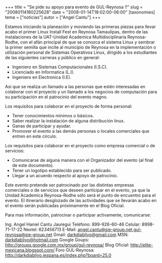 +++
title = "Se pide su apoyo para evento de GUL-Reynosa !!"
slug = "20080114180225628"
date = "2008-01-14T18:02:00-06:00"
[taxonomies]
tema = ["noticias"]
autor = ["Angel Cantu"]
+++

Estamos iniciando la planeación y moviendo las primeras piezas para
llevar acabo el primer Linux Install Fest en Reynosa Tamaulipas, dentro
de las instalaciones de la UAT-Unidad Academica Multidisciplinaria
Reynosa-Rodhe, con el afán principal de que se conozca el sistema Linux
y sembrar la primer semilla que incite al municipio de Reynosa en la
implementación o utilización personal de Sistemas Operativos Linux,
dirigido a los estudiantes de las siguientes carreras y público en
general:

<!-- more -->
- Ingeniero en Sistemas Computacionales (I.S.C).
- Licenciado en Informatica (L.I).
- Ingeniero en Electronica (I.E).

Así que se realiza un llamado a las personas que estén interesadas en
colaborar con el proyecto y un llamado a los negocios de computación
para su participación en el patrocinio del evento magno.

Los requisitos para colaborar en el proyecto de forma personal:

- Tener conocimientos mínimos o básicos.
- Saber realizar la instalación de alguna distribución linux.
- Ganas de participar y ayudar.
- Promover el evento a las demás personas o locales comerciales que
    entren en este circulo.

Los requisitos para colaborar en el proyecto como empresa comercial o de
servicios:

- Comunicarse de alguna manera con el Organizador del evento (al final
    de este documento).
- Tener un logotipo establecido para ser publicado.
- Llegar a un acuerdo respecto al apoyo de patrocinio.

Este evento pretende ser patrocinado por las distintas empresas
comerciales o de servicios que deseen participar en el evento, ya que la
Unidad Academica Reynosa-Rodhe sólo será el punto de encuentro para el
evento. El itinerario desglozado de las actividades que se llevarán
acabo en el evento serán publicadas próximamente en el Blog Oficial.

Para mas información, patrocinar o participar activamente, comunicarse:

Ing. Angel Haniel Cantu Jauregui Teléfono: 899-926-60-46 Celular:
8998-71-17-22 Nextel: 62*345671*3 E-Mail:
<angel.cantu@sie-group.net>,<gul-reynosa@sie-group.net> Gmail:
<darkdiabliyo@gmail.com> MSN: <darkdiabliyo@hotmail.com> Google Goups:
<a href="http://groups.google.com.mx/group/gul-reynosa/">http://groups.google.com.mx/group/gul-reynosa/</a>
Blog Oficial:
<a href="http://elite-mexicana.blogspot.com/">http://elite-mexicana.blogspot.com/</a>
Foro GUL-Reynosa:
<a href="http://darkdiabliyo.iespana.es/index.php?board=25.0">http://darkdiabliyo.iespana.es/index.php?board=25.0</a>
